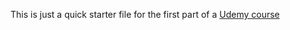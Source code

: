 This is just a quick starter file for the first part of a [Udemy course](https://www.udemy.com/course/the-complete-react-native-and-redux-course/)